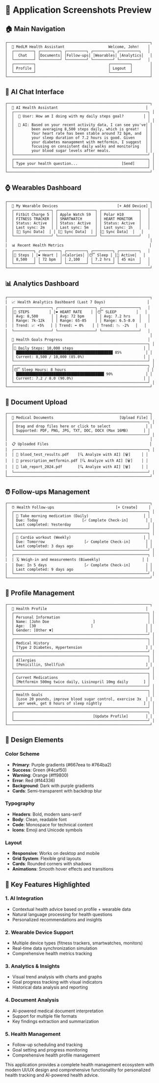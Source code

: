 # 📸 Application Screenshots Preview

## 🏠 Main Navigation
```
┌─────────────────────────────────────────────────────────────────┐
│  🏥 MedLM Health Assistant                    Welcome, John!    │
│  ┌─────────┐ ┌─────────┐ ┌─────────┐ ┌─────────┐ ┌─────────┐   │
│  │  Chat   │ │Documents│ │Follow-ups│ │Wearables│ │Analytics│   │
│  └─────────┘ └─────────┘ └─────────┘ └─────────┘ └─────────┘   │
│  ┌─────────┐                                 ┌─────────┐        │
│  │ Profile │                                 │ Logout  │        │
│  └─────────┘                                 └─────────┘        │
└─────────────────────────────────────────────────────────────────┘
```

## 💬 AI Chat Interface
```
┌─────────────────────────────────────────────────────────────────┐
│  💬 AI Health Assistant                                        │
│  ┌─────────────────────────────────────────────────────────────┐ │
│  │  👤 User: How am I doing with my daily steps goal?         │ │
│  │                                                             │ │
│  │  🤖 AI: Based on your recent activity data, I can see you've│ │
│  │        been averaging 8,500 steps daily, which is great!   │ │
│  │        Your heart rate has been stable around 72 bpm, and  │ │
│  │        your sleep duration of 7.2 hours is good. Given     │ │
│  │        your diabetes management with metformin, I suggest  │ │
│  │        focusing on consistent daily walks and monitoring   │ │
│  │        your blood sugar levels after meals.                │ │
│  └─────────────────────────────────────────────────────────────┘ │
│  ┌─────────────────────────────────────────────────────────────┐ │
│  │ Type your health question...                    [Send]      │ │
│  └─────────────────────────────────────────────────────────────┘ │
└─────────────────────────────────────────────────────────────────┘
```

## ⌚ Wearables Dashboard
```
┌─────────────────────────────────────────────────────────────────┐
│  📱 My Wearable Devices                           [+ Add Device] │
│  ┌─────────────────┐ ┌─────────────────┐ ┌─────────────────┐   │
│  │ Fitbit Charge 5 │ │ Apple Watch S9  │ │ Polar H10       │   │
│  │ FITNESS TRACKER │ │ SMARTWATCH      │ │ HEART MONITOR   │   │
│  │ Status: Active  │ │ Status: Active  │ │ Status: Active  │   │
│  │ Last sync: 2m   │ │ Last sync: 5m   │ │ Last sync: 1h   │   │
│  │ [🔄 Sync Data]  │ │ [🔄 Sync Data]  │ │ [🔄 Sync Data]  │   │
│  └─────────────────┘ └─────────────────┘ └─────────────────┘   │
│                                                                 │
│  📊 Recent Health Metrics                                       │
│  ┌─────────┐ ┌─────────┐ ┌─────────┐ ┌─────────┐ ┌─────────┐   │
│  │👟 Steps │ │❤️ Heart │ │🔥Calories│ │😴 Sleep │ │🏃 Active│   │
│  │ 8,500   │ │ 72 bpm  │ │ 2,100   │ │ 7.2 hrs │ │ 45 min  │   │
│  └─────────┘ └─────────┘ └─────────┘ └─────────┘ └─────────┘   │
└─────────────────────────────────────────────────────────────────┘
```

## 📊 Analytics Dashboard
```
┌─────────────────────────────────────────────────────────────────┐
│  📈 Health Analytics Dashboard (Last 7 Days)                   │
│  ┌─────────────────┐ ┌─────────────────┐ ┌─────────────────┐   │
│  │👟 STEPS         │ │❤️ HEART RATE    │ │😴 SLEEP         │   │
│  │ Avg: 8,500      │ │ Avg: 72 bpm     │ │ Avg: 7.2 hrs    │   │
│  │ Range: 7k-12k   │ │ Range: 65-85    │ │ Range: 6.5-8.0  │   │
│  │ Trend: 📈 +5%   │ │ Trend: ➡️ 0%    │ │ Trend: 📉 -2%   │   │
│  └─────────────────┘ └─────────────────┘ └─────────────────┘   │
│                                                                 │
│  🎯 Health Goals Progress                                       │
│  ┌─────────────────────────────────────────────────────────────┐ │
│  │👟 Daily Steps: 10,000 steps                                │ │
│  │ ████████████████████████████████████████████ 85%           │ │
│  │ Current: 8,500 / 10,000 (85.0%)                           │ │
│  └─────────────────────────────────────────────────────────────┘ │
│  ┌─────────────────────────────────────────────────────────────┐ │
│  │😴 Sleep Hours: 8 hours                                     │ │
│  │ ████████████████████████████████████████ 90%               │ │
│  │ Current: 7.2 / 8.0 (90.0%)                                │ │
│  └─────────────────────────────────────────────────────────────┘ │
└─────────────────────────────────────────────────────────────────┘
```

## 📁 Document Upload
```
┌─────────────────────────────────────────────────────────────────┐
│  📁 Medical Documents                              [Upload File] │
│  ┌─────────────────────────────────────────────────────────────┐ │
│  │ Drag and drop files here or click to select                │ │
│  │ Supported: PDF, PNG, JPG, TXT, DOC, DOCX (Max 16MB)       │ │
│  └─────────────────────────────────────────────────────────────┘ │
│                                                                 │
│  📋 Uploaded Files                                              │
│  ┌─────────────────────────────────────────────────────────────┐ │
│  │ 📄 blood_test_results.pdf    [🔍 Analyze with AI] [🗑️]     │ │
│  │ 📄 prescription_metformin.pdf [🔍 Analyze with AI] [🗑️]    │ │
│  │ 📄 lab_report_2024.pdf       [🔍 Analyze with AI] [🗑️]     │ │
│  └─────────────────────────────────────────────────────────────┘ │
└─────────────────────────────────────────────────────────────────┘
```

## ⏰ Follow-ups Management
```
┌─────────────────────────────────────────────────────────────────┐
│  ⏰ Health Follow-ups                            [+ Create]     │
│  ┌─────────────────────────────────────────────────────────────┐ │
│  │ 📅 Take morning medication (Daily)                         │ │
│  │ Due: Today                    [✓ Complete Check-in]        │ │
│  │ Last completed: Yesterday                                   │ │
│  └─────────────────────────────────────────────────────────────┘ │
│  ┌─────────────────────────────────────────────────────────────┐ │
│  │ 📆 Cardio workout (Weekly)                                 │ │
│  │ Due: Tomorrow                  [✓ Complete Check-in]       │ │
│  │ Last completed: 3 days ago                                 │ │
│  └─────────────────────────────────────────────────────────────┘ │
│  ┌─────────────────────────────────────────────────────────────┐ │
│  │ 🗓️ Weigh-in and measurements (Biweekly)                   │ │
│  │ Due: In 5 days                 [✓ Complete Check-in]       │ │
│  │ Last completed: 9 days ago                                 │ │
│  └─────────────────────────────────────────────────────────────┘ │
└─────────────────────────────────────────────────────────────────┘
```

## 👤 Profile Management
```
┌─────────────────────────────────────────────────────────────────┐
│  👤 Health Profile                                             │
│  ┌─────────────────────────────────────────────────────────────┐ │
│  │ Personal Information                                        │ │
│  │ Name: [John Doe                    ]                        │ │
│  │ Age:  [30                         ]                        │ │
│  │ Gender: [Other ▼]                                          │ │
│  └─────────────────────────────────────────────────────────────┘ │
│  ┌─────────────────────────────────────────────────────────────┐ │
│  │ Medical History                                             │ │
│  │ [Type 2 Diabetes, Hypertension                             ] │
│  └─────────────────────────────────────────────────────────────┘ │
│  ┌─────────────────────────────────────────────────────────────┐ │
│  │ Allergies                                                   │ │
│  │ [Penicillin, Shellfish                                     ] │
│  └─────────────────────────────────────────────────────────────┘ │
│  ┌─────────────────────────────────────────────────────────────┐ │
│  │ Current Medications                                         │ │
│  │ [Metformin 500mg twice daily, Lisinopril 10mg daily       ] │
│  └─────────────────────────────────────────────────────────────┘ │
│  ┌─────────────────────────────────────────────────────────────┐ │
│  │ Health Goals                                                │ │
│  │ [Lose 20 pounds, improve blood sugar control, exercise 3x  │ │
│  │  per week, get 8 hours of sleep nightly                   ] │ │
│  └─────────────────────────────────────────────────────────────┘ │
│  ┌─────────────────────────────────────────────────────────────┐ │
│  │                                    [Update Profile]        │ │
│  └─────────────────────────────────────────────────────────────┘ │
└─────────────────────────────────────────────────────────────────┘
```

## 🎨 Design Elements

### Color Scheme
- **Primary**: Purple gradients (#667eea to #764ba2)
- **Success**: Green (#4caf50) 
- **Warning**: Orange (#ff9800)
- **Error**: Red (#f44336)
- **Background**: Dark with purple gradients
- **Cards**: Semi-transparent with backdrop blur

### Typography
- **Headers**: Bold, modern sans-serif
- **Body**: Clean, readable font
- **Code**: Monospace for technical content
- **Icons**: Emoji and Unicode symbols

### Layout
- **Responsive**: Works on desktop and mobile
- **Grid System**: Flexible grid layouts
- **Cards**: Rounded corners with shadows
- **Animations**: Smooth hover effects and transitions

## 🚀 Key Features Highlighted

### 1. AI Integration
- Contextual health advice based on profile + wearable data
- Natural language processing for health questions
- Personalized recommendations and insights

### 2. Wearable Device Support
- Multiple device types (fitness trackers, smartwatches, monitors)
- Real-time data synchronization simulation
- Comprehensive health metrics tracking

### 3. Analytics & Insights
- Visual trend analysis with charts and graphs
- Goal progress tracking with visual indicators
- Historical data analysis and reporting

### 4. Document Analysis
- AI-powered medical document interpretation
- Support for multiple file formats
- Key findings extraction and summarization

### 5. Health Management
- Follow-up scheduling and tracking
- Goal setting and progress monitoring
- Comprehensive health profile management

This application provides a complete health management ecosystem with modern UI/UX design and comprehensive functionality for personalized health tracking and AI-powered health advice.